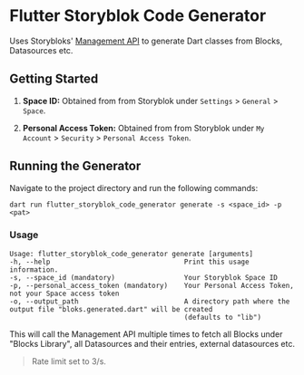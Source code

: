 # Flutter Storyblok Code Generator

Uses Storybloks' [Management API](https://www.storyblok.com/docs/api/management)
to generate Dart classes from Blocks, Datasources etc.

## Getting Started

1. **Space ID:** Obtained from from Storyblok under `Settings` > `General` >
   `Space`.

2. **Personal Access Token:** Obtained from from Storyblok under `My Account` >
   `Security` > `Personal Access Token`.

## Running the Generator

Navigate to the project directory and run the following commands:

```shell
dart run flutter_storyblok_code_generator generate -s <space_id> -p <pat>
```

### Usage

```
Usage: flutter_storyblok_code_generator generate [arguments]
-h, --help                                 Print this usage information.
-s, --space_id (mandatory)                 Your Storyblok Space ID
-p, --personal_access_token (mandatory)    Your Personal Access Token, not your Space access token
-o, --output_path                          A directory path where the output file "bloks.generated.dart" will be created
                                           (defaults to "lib")
```

This will call the Management API multiple times to fetch all Blocks under
"Blocks Library", all Datasources and their entries, external datasources etc.

> Rate limit set to 3/s.
